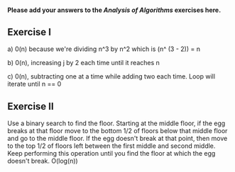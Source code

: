 #### Please add your answers to the ***Analysis of  Algorithms*** exercises here.

## Exercise I

a) 0(n) because we're dividing n^3 by n^2 which is (n^ (3 - 2)) = n


b) 0(n), increasing j by 2 each time until it reaches n


c) 0(n), subtracting one at a time while adding two each time. Loop will iterate until n == 0

## Exercise II
Use a binary search to find the floor. Starting at the middle floor, if the egg breaks at that floor move to the bottom 1/2 of floors below that middle floor and go to the
middle floor. If the egg doesn't break at that point, then move to the top 1/2 of floors left between the first middle and second middle. Keep performing this operation until
you find the floor at which the egg doesn't break.
O(log(n))